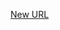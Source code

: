 



[New URL](../file-___home_harshil_Desktop_open-source_palisadoes_talawa_lib_widgets_talawa_error_dialog/)


